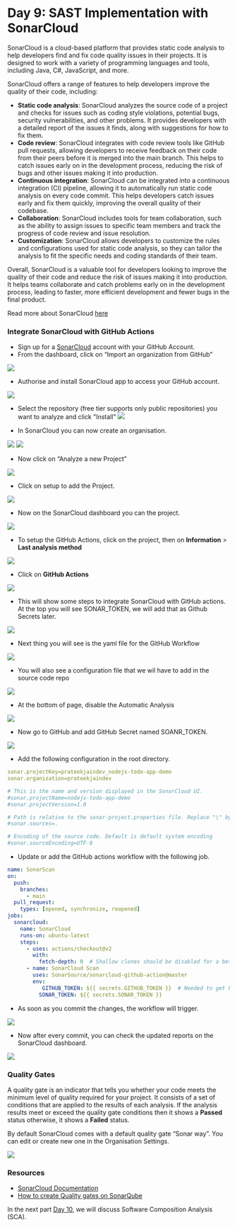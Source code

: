 # Day 9: SAST Implementation with SonarCloud

SonarCloud is a cloud-based platform that provides static code analysis to help developers find and fix code quality issues in their projects. It is designed to work with a variety of programming languages and tools, including Java, C#, JavaScript, and more.

SonarCloud offers a range of features to help developers improve the quality of their code, including:

- **Static code analysis**: SonarCloud analyzes the source code of a project and checks for issues such as coding style violations, potential bugs, security vulnerabilities, and other problems. It provides developers with a detailed report of the issues it finds, along with suggestions for how to fix them.
- **Code review**: SonarCloud integrates with code review tools like GitHub pull requests, allowing developers to receive feedback on their code from their peers before it is merged into the main branch. This helps to catch issues early on in the development process, reducing the risk of bugs and other issues making it into production.
- **Continuous integration**: SonarCloud can be integrated into a continuous integration (CI) pipeline, allowing it to automatically run static code analysis on every code commit. This helps developers catch issues early and fix them quickly, improving the overall quality of their codebase.
- **Collaboration**: SonarCloud includes tools for team collaboration, such as the ability to assign issues to specific team members and track the progress of code review and issue resolution.
- **Customization**: SonarCloud allows developers to customize the rules and configurations used for static code analysis, so they can tailor the analysis to fit the specific needs and coding standards of their team.

Overall, SonarCloud is a valuable tool for developers looking to improve the quality of their code and reduce the risk of issues making it into production. It helps teams collaborate and catch problems early on in the development process, leading to faster, more efficient development and fewer bugs in the final product.

Read more about SonarCloud [here](https://docs.sonarcloud.io/)

### Integrate SonarCloud with GitHub Actions

- Sign up for a [SonarCloud](https://sonarcloud.io/) account with your GitHub Account.
- From the dashboard, click on “Import an organization from GitHub”
    
![](images/day09-1.png)
    
- Authorise and install SonarCloud app to access your GitHub account.
    
![](images/day09-2.png)
    
- Select the repository (free tier supports only public repositories) you want to analyze and click "Install"
![](images/day09-3.png)
    
- In SonarCloud you can now create an organisation.

![](images/day09-4.png)
![](images/day09-5.png)

- Now click on “Analyze a new Project”

![](images/day09-6.png)

- Click on setup to add the Project.

![](images/day09-7.png)

- Now on the SonarCloud dashboard you can the project.

![](images/day09-8.png)

- To setup the GitHub Actions, click on the project, then on **Information** > **Last analysis method**

![](images/day09-9.png)

- Click on **GitHub Actions**

![](images/day09-10.png)

- This will show some steps to integrate SonarCloud with GitHub actions. At the top you will see SONAR_TOKEN, we will add that as Github Secrets later.

![](images/day09-11.png)

- Next thing you will see is the yaml file for the GitHub Workflow

![](images/day09-12.png)

- You will also see a configuration file that we wil have to add in the source code repo

![](images/day09-13.png)

- At the bottom of page, disable the Automatic Analysis

![](images/day09-14.png)
- Now go to GitHub and add GitHub Secret named SOANR_TOKEN.

![](images/day09-15.png)

- Add the following configuration in the root directory.

```yaml
sonar.projectKey=prateekjaindev_nodejs-todo-app-demo
sonar.organization=prateekjaindev

# This is the name and version displayed in the SonarCloud UI.
#sonar.projectName=nodejs-todo-app-demo
#sonar.projectVersion=1.0

# Path is relative to the sonar-project.properties file. Replace "\" by "/" on Windows.
#sonar.sources=.

# Encoding of the source code. Default is default system encoding
#sonar.sourceEncoding=UTF-8
```

- Update or add the GitHub actions workflow with the following job.

```yaml
name: SonarScan
on:
  push:
    branches:
      - main
  pull_request:
    types: [opened, synchronize, reopened]
jobs:
  sonarcloud:
    name: SonarCloud
    runs-on: ubuntu-latest
    steps:
      - uses: actions/checkout@v2
        with:
          fetch-depth: 0  # Shallow clones should be disabled for a better relevancy of analysis
      - name: SonarCloud Scan
        uses: SonarSource/sonarcloud-github-action@master
        env:
           GITHUB_TOKEN: ${{ secrets.GITHUB_TOKEN }}  # Needed to get PR information, if any
          SONAR_TOKEN: ${{ secrets.SONAR_TOKEN }}
```
 
- As soon as you commit the changes, the workflow will trigger.

![](images/day09-16.png)

- Now after every commit, you can check the updated reports on the SonarCloud dashboard.

![](images/day09-17.png)

### Quality Gates

A quality gate is an indicator that tells you whether your code meets the minimum level of quality required for your project. It consists of a set of conditions that are applied to the results of each analysis. If the analysis results meet or exceed the quality gate conditions then it shows a **Passed** status otherwise, it shows a **Failed** status.

By default SonarCloud comes with a default quality gate “Sonar way”. You can edit or create new one in the Organisation Settings.

![](images/day09-18.png)

### Resources

- [SonarCloud Documentation](https://docs.sonarcloud.io/)
- [How to create Quality gates on SonarQube](https://www.youtube.com/watch?v=8_Xt9vchlpY)

In the next part [Day 10](day10.md), we will discuss Software Composition Analysis (SCA).